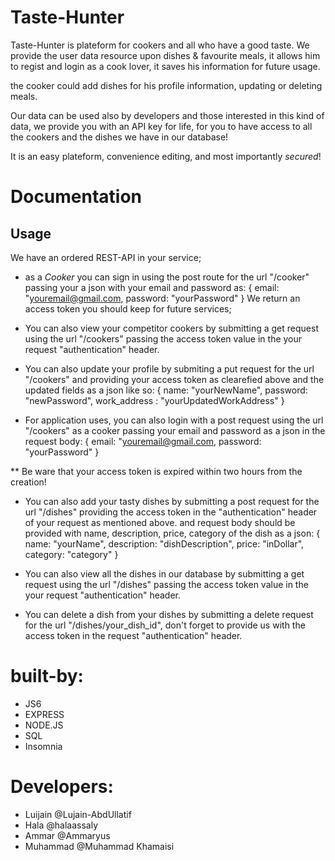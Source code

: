 # Taste-Hunter

Taste-Hunter is plateform for cookers and all who have a good taste. We provide the user data resource upon dishes & favourite meals, it allows him to regist and login as a cook lover,
it saves his information for future usage.

the cooker could add dishes for his profile information, updating or deleting meals. 

Our data can be used also by developers and those interested in this kind of data, we provide you with an API key for life, for you to have access to all the cookers and the dishes we have in our database! 

It is an easy plateform, convenience editing, and most importantly *secured*!


# Documentation
## Usage
We have an ordered REST-API in your service;

* as a *Cooker* you can sign in using the post route for the url "/cooker" passing your a json with your email and password as:
{
  email: "youremail@gmail.com,
  password: "yourPassword"
}
We return an access token you should keep for future services;

- You can also view your competitor cookers by submitting a get request using the url "/cookers" passing the access token value in the your request "authentication" header.  

- You can also update your profile by submiting a put request for the url "/cookers" and providing your access token as clearefied above and the updated fields as a json like so:
{
  name: "yourNewName", 
  password: "newPassword", 
  work_address : "yourUpdatedWorkAddress" 
}

- For application uses, you can also login with a post request using the url "/cookers" as a cooker passing your email and password as a json in the request body:
{
  email: "youremail@gmail.com,
  password: "yourPassword"
}

** Be ware that your access token is expired within two hours from the creation!

- You can also add your tasty dishes by submitting a post request for the url "/dishes" providing the access token in the "authentication" header of your request as mentioned above. and request body should be provided with name, description, price, category of the dish as a json:
{
  name: "yourName",
  description: "dishDescription", 
  price: "inDollar", 
  category: "category"
}

- You can also view all the dishes in our database by submitting a get request using the url "/dishes" passing the access token value in the your request "authentication" header.

- You can delete a dish from your dishes by submitting a delete request for the url "/dishes/your_dish_id", don't forget to provide us with the access token in the request "authentication" header.




# built-by:
- JS6
- EXPRESS
- NODE.JS
- SQL
- Insomnia

# Developers:
- Luijain @Lujain-AbdUllatif
- Hala @halaassaly
- Ammar @Ammaryus
- Muhammad @Muhammad Khamaisi
